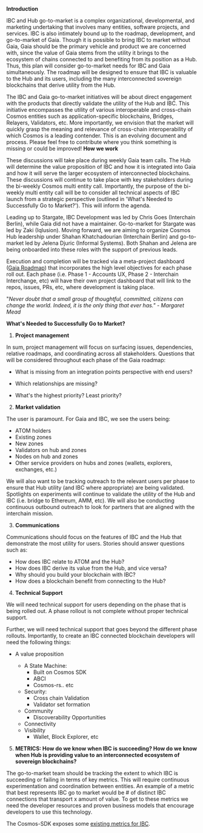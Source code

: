 **Introduction**

IBC and Hub go-to-market is a complex organizational, developmental, and marketing undertaking that involves many entities, software projects, and services. IBC is also intimately bound up to the roadmap, development, and go-to-market of Gaia. Though it is possible to bring IBC to market without Gaia, Gaia should be the primary vehicle and product we are concerned with, since the value of Gaia stems from the utility it brings to the ecosystem of chains connected to and benefiting from its position as a Hub. Thus, this plan will consider go-to-market needs for IBC and Gaia simultaneously. The roadmap will be designed to ensure that IBC is valuable to the Hub and its users, including the many interconnected sovereign blockchains that derive utility from the Hub.

The IBC and Gaia go-to-market initiatives will be about direct engagement with the products that directly validate the utility of the Hub and IBC. This initiative encompasses the utility of various interoperable and cross-chain Cosmos entities such as application-specific blockchains, Bridges, Relayers, Validators, etc. More importantly, we envision that the market will quickly grasp the meaning and relevance of cross-chain interoperability of which Cosmos is a leading contender.
This is an evolving document and process. Please feel free to contribute where you think something is missing or could be improved!
**How we work**

These discussions will take place during weekly Gaia team calls. The Hub will determine the value proposition of IBC and how it is integrated into Gaia and how it will serve the larger ecosystem of interconnected blockchains. These discussions will continue to take place with key stakeholders during the bi-weekly Cosmos multi entity call. Importantly, the purpose of the bi-weekly multi entity call will be to consider all technical aspects of IBC launch from a strategic perspective (outlined in &#39;What&#39;s Needed to Successfully Go to Market?&#39;). This will inform the agenda.

Leading up to Stargate, IBC Development was led by Chris Goes (Interchain Berlin), while Gaia did not have a maintainer. Go-to-market for Stargate was led by Zaki (Iqlusion). Moving forward, we are aiming to organize Cosmos Hub leadership under Shahan Khatchadourian (Interchain Berlin) and go-to-market led by Jelena Djuric (Informal Systems). Both Shahan and Jelena are being onboarded into these roles with the support of previous leads.

Execution and completion will be tracked via a meta-project dashboard ([Gaia Roadmap](https://github.com/cosmos/gaia/projects/6)) that incorporates the high level objectives for each phase roll out. Each phase (i.e. Phase 1 - Accounts UX, Phase 2 - Interchain Interchange, etc) will have their own project dashboard that will link to the repos, issues, PRs, etc, where development is taking place.

&quot;_Never doubt that a small group of thoughtful, committed, citizens can change the world. Indeed, it is the only thing that ever has.&quot; - Margaret Mead_

**What&#39;s Needed to Successfully Go to Market?**

1. **Project management**

In sum, project management will focus on surfacing issues, dependencies, relative roadmaps, and coordinating across all stakeholders. Questions that will be considered throughout each phase of the Gaia roadmap:

- What is missing from an integration points perspective with end users?

- Which relationships are missing?
- What&#39;s the highest priority? Least priority?

2. **Market validation**

The user is paramount. For Gaia and IBC, we see the users being:

- ATOM holders
- Existing zones
- New zones
- Validators on hub and zones
- Nodes on hub and zones
- Other service providers on hubs and zones (wallets, explorers, exchanges, etc.)

We will also want to be tracking outreach to the relevant users per phase to ensure that Hub utility (and IBC where appropriate) are being validated. Spotlights on experiments will continue to validate the utility of the Hub and IBC (i.e. bridge to Ethereum, AMM, etc). We will also be conducting continuous outbound outreach to look for partners that are aligned with the interchain mission.

3. **Communications**

Communications should focus on the features of IBC and the Hub that demonstrate the most utility for users. Stories should answer questions such as:

- How does IBC relate to ATOM and the Hub?
- How does IBC derive its value from the Hub, and vice versa?
- Why should you build your blockchain with IBC?
- How does a blockchain benefit from connecting to the Hub?

4. **Technical Support**

We will need technical support for users depending on the phase that is being rolled out. A phase rollout is not complete without proper technical support.

Further, we will need technical support that goes beyond the different phase rollouts. Importantly, to create an IBC connected blockchain developers will need the following things:

- A value proposition

  - A State Machine:
    - Built on Cosmos SDK
    - ABCI
    - Cosmos-rs.. etc
  - Security:
    - Cross chain Validation
    - Validator set formation
  - Community
    - Discoverability Opportunities
  - Connectivity
  - Visibility
    - Wallet, Block Explorer, etc

5. **METRICS: How do we know when IBC is succeeding? How do we know when Hub is providing value to an interconnected ecosystem of sovereign blockchains?**

The go-to-market team should be tracking the extent to which IBC is succeeding or failing in terms of key metrics. This will require continuous experimentation and coordination between entities. An example of a metric that best represents IBC go to market would be # of distinct IBC connections that transport x amount of value. To get to these metrics we need the developer resources and proven business models that encourage developers to use this technology.

The Cosmos-SDK exposes some [existing metrics for IBC](https://docs.cosmos.network/v0.45/core/telemetry.html#supported-metrics).
